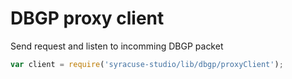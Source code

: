 
# DBGP proxy client

Send request and listen to incomming DBGP packet

``` javascript
var client = require('syracuse-studio/lib/dbgp/proxyClient');
```
